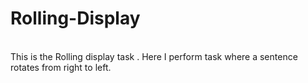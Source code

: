 # Rolling-Display
<br>
This is the Rolling display task . Here I perform task where a sentence rotates from right to left.
